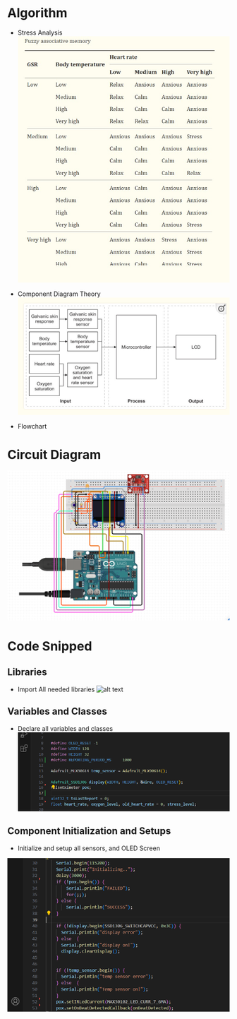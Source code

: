 # Algorithm

* Stress Analysis
![alt text](https://raw.githubusercontent.com/wanZ772/stress_detection_system/master/documentation/Stress%20Analysis.jpg?token=GHSAT0AAAAAACRRUN5SMTNJJ4H2BSUFHHNKZRSIZKA)


* Component Diagram Theory
![alt text](https://raw.githubusercontent.com/wanZ772/stress_detection_system/master/documentation/Component%20Diagram%20Theory.jpg?token=GHSAT0AAAAAACRRUN5SPJQYBPBVZWXY2NUWZRSIZ2Q)

* Flowchart
<!-- ![alt text](https://raw.githubusercontent.com/wanZ772/stress_detection_system/master/documentation/Body%20Temperature%20circuit%20-%20TMP36.png?raw=true) -->


# Circuit Diagram

![alt text](https://raw.githubusercontent.com/wanZ772/stress_detection_system/master/documentation/Circuit%20Diagram.png?token=GHSAT0AAAAAACRRUN5S6PQA55YVUJZIYT5EZRSIY2A)


# Code Snipped
## Libraries
* Import All needed libraries
![alt text](https://raw.githubusercontent.com/wanZ772/stress_detection_system/master/documentation/code%20snipped/libraries.png.png?raw=true)

## Variables and Classes
* Declare all variables and classes
![alt text](https://raw.githubusercontent.com/wanZ772/stress_detection_system/master/documentation/code%20snipped/variables_and_classes.png?raw=true)

## Component Initialization and Setups
* Initialize and setup all sensors, and OLED Screen

![alt text](https://raw.githubusercontent.com/wanZ772/stress_detection_system/master/documentation/code%20snipped/component_initialization_and_setups.png?raw=true)